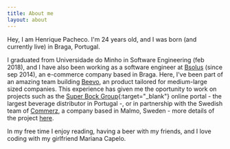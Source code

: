 ```yaml
---
title: About me
layout: about
---
```


Hey, I am Henrique Pacheco. I'm 24 years old, and I was born (and currently live) in Braga, Portugal.

I graduated from Universidade do Minho in Software Engineering (feb 2018), and I have also been working as a software engineer at [Bsolus][bsolus-website] (since sep 2014), an e-commerce company based in Braga. Here, I've been part of an amazing team building [Beevo][beevo-website], an product tailored for medium-large sized companies. This experience has given me the oportunity to work on projects such as the [Super Bock Group][unicer-website]{:target="_blank"} online portal - the largest beverage distributor in Portugal -, or in partnership with the Swedish team of [Commerz][commerz-website], a company based in Malmo, Sweden - more details of the project [here][stockelb-blog].

In my free time I enjoy reading, having a beer with my friends, and I love coding with my girlfriend Mariana Capelo.


[bsolus-website]: http://www.bsolus.pt/pt/
[beevo-website]: http://www.beevo.com/
[unicer-website]: https://uni.unicer.pt/
[obras-website]: https://www.obras360.pt/
[commerz-website]: https://www.commerz.com/
[stockelb-blog]: https://www.commerz.com/projekt/stockholms-elbolag